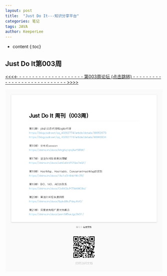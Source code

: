 ```yaml
---
layout: post
title:  "Just Do It---知识分享平台"
categories: 笔记
tags: JAVA
author: KeeperLee
---
```

* content
{:toc}
## Just Do It第003周




>
[ <<<<- - - - - - - -  - - - - - - -  - - - - - - 第003周论坛 (点击跳转)  - -  - - - - - - - - - - - - - - - - - - - - - - - - - - >>>>](https://shimo.im/docs/VGwjcyXggxcYJjcG/)




![嘻嘻嘻](/images/knowledge/0003.jpg)

